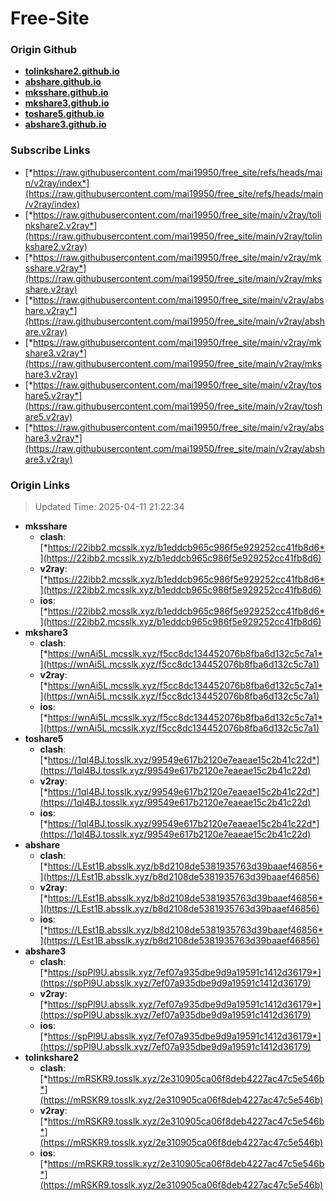 # Free-Site

### Origin Github

- [**tolinkshare2.github.io**](https://github.com/tolinkshare2/tolinkshare2.github.io)
- [**abshare.github.io**](https://github.com/abshare/abshare.github.io)
- [**mksshare.github.io**](https://github.com/mksshare/mksshare.github.io)
- [**mkshare3.github.io**](https://github.com/mkshare3/mkshare3.github.io)
- [**toshare5.github.io**](https://github.com/toshare5/toshare5.github.io)
- [**abshare3.github.io**](https://github.com/abshare3/abshare3.github.io)

### Subscribe Links

- [*https://raw.githubusercontent.com/mai19950/free_site/refs/heads/main/v2ray/index*](https://raw.githubusercontent.com/mai19950/free_site/refs/heads/main/v2ray/index)
- [*https://raw.githubusercontent.com/mai19950/free_site/main/v2ray/tolinkshare2.v2ray*](https://raw.githubusercontent.com/mai19950/free_site/main/v2ray/tolinkshare2.v2ray)
- [*https://raw.githubusercontent.com/mai19950/free_site/main/v2ray/mksshare.v2ray*](https://raw.githubusercontent.com/mai19950/free_site/main/v2ray/mksshare.v2ray)
- [*https://raw.githubusercontent.com/mai19950/free_site/main/v2ray/abshare.v2ray*](https://raw.githubusercontent.com/mai19950/free_site/main/v2ray/abshare.v2ray)
- [*https://raw.githubusercontent.com/mai19950/free_site/main/v2ray/mkshare3.v2ray*](https://raw.githubusercontent.com/mai19950/free_site/main/v2ray/mkshare3.v2ray)
- [*https://raw.githubusercontent.com/mai19950/free_site/main/v2ray/toshare5.v2ray*](https://raw.githubusercontent.com/mai19950/free_site/main/v2ray/toshare5.v2ray)
- [*https://raw.githubusercontent.com/mai19950/free_site/main/v2ray/abshare3.v2ray*](https://raw.githubusercontent.com/mai19950/free_site/main/v2ray/abshare3.v2ray)

### Origin Links

> Updated Time: 2025-04-11 21:22:34

- **mksshare**
  - **clash**: [*https://22ibb2.mcsslk.xyz/b1eddcb965c986f5e929252cc41fb8d6*](https://22ibb2.mcsslk.xyz/b1eddcb965c986f5e929252cc41fb8d6)
  - **v2ray**: [*https://22ibb2.mcsslk.xyz/b1eddcb965c986f5e929252cc41fb8d6*](https://22ibb2.mcsslk.xyz/b1eddcb965c986f5e929252cc41fb8d6)
  - **ios**: [*https://22ibb2.mcsslk.xyz/b1eddcb965c986f5e929252cc41fb8d6*](https://22ibb2.mcsslk.xyz/b1eddcb965c986f5e929252cc41fb8d6)
- **mkshare3**
  - **clash**: [*https://wnAi5L.mcsslk.xyz/f5cc8dc134452076b8fba6d132c5c7a1*](https://wnAi5L.mcsslk.xyz/f5cc8dc134452076b8fba6d132c5c7a1)
  - **v2ray**: [*https://wnAi5L.mcsslk.xyz/f5cc8dc134452076b8fba6d132c5c7a1*](https://wnAi5L.mcsslk.xyz/f5cc8dc134452076b8fba6d132c5c7a1)
  - **ios**: [*https://wnAi5L.mcsslk.xyz/f5cc8dc134452076b8fba6d132c5c7a1*](https://wnAi5L.mcsslk.xyz/f5cc8dc134452076b8fba6d132c5c7a1)
- **toshare5**
  - **clash**: [*https://1ql4BJ.tosslk.xyz/99549e617b2120e7eaeae15c2b41c22d*](https://1ql4BJ.tosslk.xyz/99549e617b2120e7eaeae15c2b41c22d)
  - **v2ray**: [*https://1ql4BJ.tosslk.xyz/99549e617b2120e7eaeae15c2b41c22d*](https://1ql4BJ.tosslk.xyz/99549e617b2120e7eaeae15c2b41c22d)
  - **ios**: [*https://1ql4BJ.tosslk.xyz/99549e617b2120e7eaeae15c2b41c22d*](https://1ql4BJ.tosslk.xyz/99549e617b2120e7eaeae15c2b41c22d)
- **abshare**
  - **clash**: [*https://LEst1B.absslk.xyz/b8d2108de5381935763d39baaef46856*](https://LEst1B.absslk.xyz/b8d2108de5381935763d39baaef46856)
  - **v2ray**: [*https://LEst1B.absslk.xyz/b8d2108de5381935763d39baaef46856*](https://LEst1B.absslk.xyz/b8d2108de5381935763d39baaef46856)
  - **ios**: [*https://LEst1B.absslk.xyz/b8d2108de5381935763d39baaef46856*](https://LEst1B.absslk.xyz/b8d2108de5381935763d39baaef46856)
- **abshare3**
  - **clash**: [*https://spPl9U.absslk.xyz/7ef07a935dbe9d9a19591c1412d36179*](https://spPl9U.absslk.xyz/7ef07a935dbe9d9a19591c1412d36179)
  - **v2ray**: [*https://spPl9U.absslk.xyz/7ef07a935dbe9d9a19591c1412d36179*](https://spPl9U.absslk.xyz/7ef07a935dbe9d9a19591c1412d36179)
  - **ios**: [*https://spPl9U.absslk.xyz/7ef07a935dbe9d9a19591c1412d36179*](https://spPl9U.absslk.xyz/7ef07a935dbe9d9a19591c1412d36179)
- **tolinkshare2**
  - **clash**: [*https://mRSKR9.tosslk.xyz/2e310905ca06f8deb4227ac47c5e546b*](https://mRSKR9.tosslk.xyz/2e310905ca06f8deb4227ac47c5e546b)
  - **v2ray**: [*https://mRSKR9.tosslk.xyz/2e310905ca06f8deb4227ac47c5e546b*](https://mRSKR9.tosslk.xyz/2e310905ca06f8deb4227ac47c5e546b)
  - **ios**: [*https://mRSKR9.tosslk.xyz/2e310905ca06f8deb4227ac47c5e546b*](https://mRSKR9.tosslk.xyz/2e310905ca06f8deb4227ac47c5e546b)
